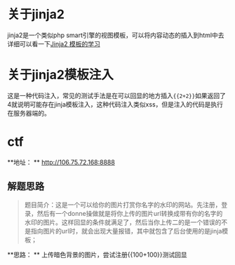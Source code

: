 # 关于jinja2
jinja2是一个类似php smart引擎的视图模板，可以将内容动态的插入到html中去详细可以看一下[Jinja2 模板的学习](https://www.jianshu.com/p/8fc66b083ecd)

# 关于jinja2模板注入
这是一种代码注入，常见的测试手法是在可以回显的地方插入`{{2+2}}`如果返回了4就说明可能存在jinja模板注入，这种代码注入类似xss，但是注入的代码是执行在服务器端的。

# ctf
**地址： ** http://106.75.72.168:8888

## 解题思路

> 题目简介：这是一个可以给你的图片打赏你名字的水印的网站。先注册，登录，然后有一个donne操做就是将你上传的图片url转换成带有你的名字的水印的图片。这样回显的条件就满足了，然后当你上传二的是一个错误的不是指向图片的url时，就会出现大量报错，其中就包含了后台使用的是jinja模板；

**思路： ** 上传暗色背景的图片，尝试注册{{100+100}}测试回显

